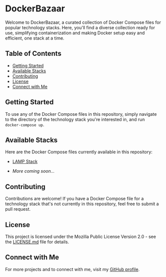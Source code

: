 # DockerBazaar

Welcome to DockerBazaar, a curated collection of Docker Compose files for popular technology stacks. Here, you'll find a diverse collection ready for use, simplifying containerization and making Docker setup easy and efficient, one stack at a time.

## Table of Contents

- [Getting Started](#getting-started)
- [Available Stacks](#available-stacks)
- [Contributing](#contributing)
- [License](#license)
- [Connect with Me](#connect-with-me)

## Getting Started

To use any of the Docker Compose files in this repository, simply navigate to the directory of the technology stack you're interested in, and run `docker-compose up`.

## Available Stacks

Here are the Docker Compose files currently available in this repository:

- [LAMP Stack](./lamp)
<!-- - [Node.js Stack]
- [Jenkins Stack] -->
- _More coming soon..._

## Contributing

Contributions are welcome! If you have a Docker Compose file for a technology stack that's not currently in this repository, feel free to submit a pull request.

## License

This project is licensed under the Mozilla Public License Version 2.0 - see the [LICENSE.md](./LICENSE) file for details.

## Connect with Me

For more projects and to connect with me, visit my [GitHub profile](https://github.com/finallyRaunak).
